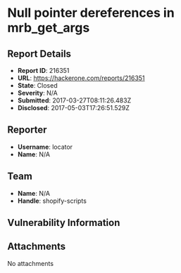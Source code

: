 # Null pointer dereferences in mrb_get_args

## Report Details
- **Report ID**: 216351
- **URL**: https://hackerone.com/reports/216351
- **State**: Closed
- **Severity**: N/A
- **Submitted**: 2017-03-27T08:11:26.483Z
- **Disclosed**: 2017-05-03T17:26:51.529Z

## Reporter
- **Username**: locator
- **Name**: N/A

## Team
- **Name**: N/A
- **Handle**: shopify-scripts

## Vulnerability Information


## Attachments
No attachments
